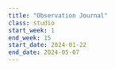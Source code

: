 ```yaml
---
title: "Observation Journal"
class: studio
start_week: 1
end_week: 15
start_date: 2024-01-22
end_date: 2024-05-07
---
```

